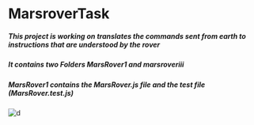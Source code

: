 # MarsroverTask

##### This project is working on translates the commands sent from earth to instructions that are understood by the rover
##### It contains two Folders **MarsRover1 and marsroveriii** 
##### **MarsRover1** contains the MarsRover.js file and the test file (MarsRover.test.js)
![d](https://user-images.githubusercontent.com/33006064/187456621-a957bddf-c57e-4577-bfa0-3115464192a6.PNG)
